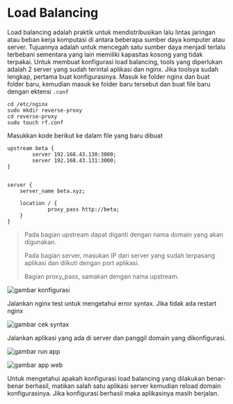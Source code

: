 # Load Balancing

Load balancing adalah praktik untuk mendistribusikan lalu lintas jaringan atau beban kerja komputasi di antara beberapa sumber daya komputer atau server. Tujuannya adalah untuk mencegah satu sumber daya menjadi terlalu terbebani sementara yang lain memiliki kapasitas kosong yang tidak terpakai. Untuk membuat konfigurasi load balancing, tools yang diperlukan adalah 2 server yang sudah terintal aplikasi dan nginx. Jika toolsya sudah lengkap, pertama buat konfigurasinya. Masuk ke folder nginx dan buat folder baru, kemudian masuk ke folder baru tersebut dan buat file baru dengan ektensi `.conf`

    cd /etc/nginx
    sudo mkdir reverse-proxy
    cd reverse-proxy
    sudo touch rf.conf

Masukkan kode berikut ke dalam file yang baru dibuat

    upstream beta {
            server 192.168.43.130:3000;
            server 192.168.43.131:3000;
    }
    
    
    server {
        server_name beta.xyz;
    
        location / {
                 proxy_pass http://beta;
        }
    }

> Pada bagian upstream dapat diganti dengan nama domain yang akan digunakan.
>
> Pada bagian server, masukan IP dari server yang sudah terpasang aplikasi dan diikuti dengan port aplikasi.
> 
> Bagian proxy_pass, samakan dengan nama upstream.

![gambar konfigurasi]()

Jalankan nginx test untuk mengetahui error syntax. Jika tidak ada restart nginx

![gambar cek syntax]()

Jalankan aplikasi yang ada di server dan panggil domain yang dikonfigurasi.

![gambar run app]()

![gambar app web]()

Untuk mengetahui apakah konfigurasi load balancing yang dilakukan benar-benar berhasil, matikan salah satu aplikasi server kemudian reload domain konfigurasinya. Jika konfigurasi berhasil maka aplikasinya masih berjalan.
